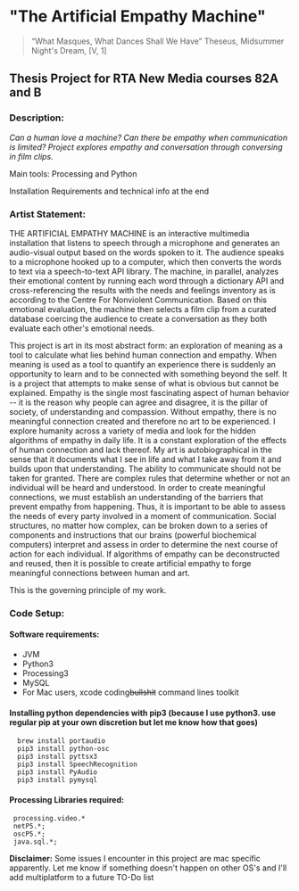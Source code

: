 # "The Artificial Empathy Machine"
> “What Masques, What Dances Shall We Have”
> Theseus, Midsummer Night's Dream, [V, 1]

## Thesis Project for RTA New Media courses 82A and B

### Description:
*Can a human love a machine? Can there be empathy when communication is limited?
Project explores empathy and conversation through conversing in film clips.*

Main tools: Processing and Python

Installation Requirements and technical info at the end

### Artist Statement:

 THE ARTIFICIAL EMPATHY MACHINE is an interactive multimedia installation that listens to speech through a microphone and generates an audio-visual output based on the words spoken to it. The audience speaks to a microphone hooked up to a computer, which then converts the words to text via a speech-to-text API library. The machine, in parallel, analyzes their emotional content by running each word through a dictionary API and cross-referencing the results with the needs and feelings inventory as is according to the Centre For Nonviolent Communication. Based on this emotional evaluation, the machine then selects a film clip from a curated database coercing the audience to create a conversation as they both evaluate each other's emotional needs.

 This project is art in its most abstract form: an exploration of meaning as a tool to calculate what lies behind human connection and empathy. When meaning is used as a tool to quantify an experience there is suddenly an opportunity to learn and to be connected with something beyond the self.  It is a project that attempts to make sense of what is obvious but cannot be explained.
Empathy is the single most fascinating aspect of human behavior -- it is the reason why people can agree and disagree, it is the pillar of society, of understanding and compassion. Without empathy, there is no meaningful connection created and therefore no art to be experienced. I explore humanity across a variety of media and look for the hidden algorithms of empathy in daily life. It is a constant exploration of the effects of human connection and lack thereof. My art is autobiographical in the sense that it documents what I see in life and what I take away from it and builds upon that understanding. 
 The ability to communicate should not be taken for granted. There are complex rules that determine whether or not an individual will be heard and understood. In order to create meaningful connections, we must establish an understanding of the barriers that prevent empathy from happening. Thus, it is important to be able to assess the needs of every party involved in a moment of communication. Social structures, no matter how complex, can be broken down to a series of components and instructions that our brains (powerful biochemical computers) interpret and assess in order to determine the next course of action for each individual. If algorithms of empathy can be deconstructed and reused, then it is possible to create artificial empathy to forge meaningful connections between human and art. 

 This is the governing principle of my work.

### Code Setup:

#### Software requirements:
  * JVM
  * Python3
  * Processing3
  * MySQL
  * For Mac users, xcode coding~~bullshit~~ command lines toolkit

#### Installing python dependencies with pip3 (because I use python3. use regular pip at your own discretion but let me know how that goes)

  ```
    brew install portaudio
    pip3 install python-osc
    pip3 install pyttsx3
    pip3 install SpeechRecognition
    pip3 install PyAudio
    pip3 install pymysql
  ```
#### Processing Libraries required:
  ```
   processing.video.*
   netP5.*;
   oscP5.*;
   java.sql.*;
 ```

**Disclaimer:** Some issues I encounter in this project are mac specific apparently. Let me know if something doesn't happen on other OS's and I'll add multiplatform to a future TO-Do list

